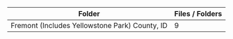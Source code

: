| Folder                                         |   Files / Folders |
|------------------------------------------------|-------------------|
| Fremont (Includes Yellowstone Park) County, ID |                 9 |